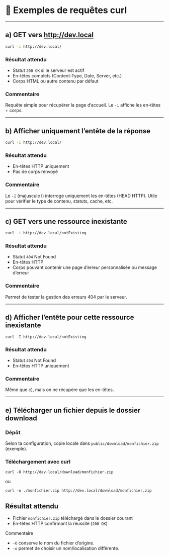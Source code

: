 # 🐚 Exemples de requêtes curl

---

## a) GET vers http://dev.local

```bash
curl -i http://dev.local/
```

### Résultat attendu

- Statut `200 OK` si le serveur est actif
- En-têtes complets (Content-Type, Date, Server, etc.)
- Corps HTML ou autre contenu par défaut

### Commentaire

Requête simple pour récupérer la page d’accueil.
Le `-i` affiche les en-têtes + corps.

---

## b) Afficher uniquement l’entête de la réponse

```bash
curl -I http://dev.local/
```

### Résultat attendu

- En-têtes HTTP uniquement
- Pas de corps renvoyé

### Commentaire

Le `-I` (majuscule i) interroge uniquement les en-têtes (HEAD HTTP).
Utile pour vérifier le type de contenu, statuts, cache, etc.

---

## c) GET vers une ressource inexistante

```bash
curl -i http://dev.local/notExisting
```

### Résultat attendu

- Statut `404` Not Found
- En-têtes HTTP
- Corps pouvant contenir une page d’erreur personnalisée ou message d’erreur

### Commentaire

Permet de tester la gestion des erreurs 404 par le serveur.

---

## d) Afficher l’entête pour cette ressource inexistante

```
curl -I http://dev.local/notExisting
```

### Résultat attendu

- Statut `404` Not Found
- En-têtes HTTP uniquement

### Commentaire

Même que c), mais on ne récupère que les en-têtes.

---

## e) Télécharger un fichier depuis le dossier download

### Dépôt

Selon ta configuration, copie locale dans `public/download/monfichier.zip` (exemple).

### Téléchargement avec curl

```
curl -O http://dev.local/download/monfichier.zip

```
ou
```
curl -o ./monfichier.zip http://dev.local/download/monfichier.zip
```

## Résultat attendu

- Fichier `monfichier.zip` téléchargé dans le dossier courant
- En-têtes HTTP confirmant la réussite (`200 OK`)

Commentaire

- `-O` conserve le nom du fichier d’origine.
- `-o` permet de choisir un nom/localisation différente.
